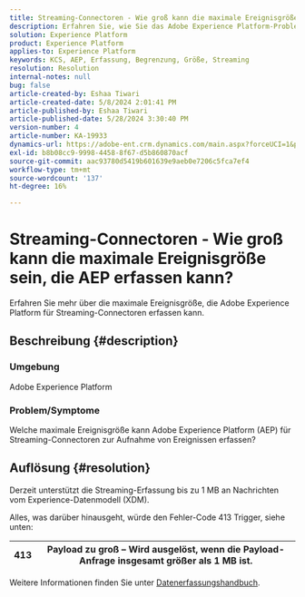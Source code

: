 ```yaml
---
title: Streaming-Connectoren - Wie groß kann die maximale Ereignisgröße sein, die AEP erfassen kann?
description: Erfahren Sie, wie Sie das Adobe Experience Platform-Problem lösen können, bei dem die Streaming-Erfassung bis zu 1 MB Experience-Datenmodell-Nachricht unterstützt.
solution: Experience Platform
product: Experience Platform
applies-to: Experience Platform
keywords: KCS, AEP, Erfassung, Begrenzung, Größe, Streaming
resolution: Resolution
internal-notes: null
bug: false
article-created-by: Eshaa Tiwari
article-created-date: 5/8/2024 2:01:41 PM
article-published-by: Eshaa Tiwari
article-published-date: 5/28/2024 3:30:40 PM
version-number: 4
article-number: KA-19933
dynamics-url: https://adobe-ent.crm.dynamics.com/main.aspx?forceUCI=1&pagetype=entityrecord&etn=knowledgearticle&id=0775917c-430d-ef11-9f8a-6045bd006793
exl-id: b8b08cc9-9998-4458-8f67-d5b860870acf
source-git-commit: aac93780d5419b601639e9aeb0e7206c5fca7ef4
workflow-type: tm+mt
source-wordcount: '137'
ht-degree: 16%

---
```


# Streaming-Connectoren - Wie groß kann die maximale Ereignisgröße sein, die AEP erfassen kann?


Erfahren Sie mehr über die maximale Ereignisgröße, die Adobe Experience Platform für Streaming-Connectoren erfassen kann.

## Beschreibung {#description}


### <b>Umgebung</b>

Adobe Experience Platform

### <b>Problem/Symptome</b>

Welche maximale Ereignisgröße kann Adobe Experience Platform (AEP) für Streaming-Connectoren zur Aufnahme von Ereignissen erfassen?


## Auflösung {#resolution}


Derzeit unterstützt die Streaming-Erfassung bis zu 1 MB an Nachrichten vom Experience-Datenmodell (XDM).

Alles, was darüber hinausgeht, würde den Fehler-Code 413 Trigger, siehe unten:




| 413 | Payload zu groß – Wird ausgelöst, wenn die Payload-Anfrage insgesamt größer als 1 MB ist. |
| --- | --- |




Weitere Informationen finden Sie unter [Datenerfassungshandbuch](https://experienceleague.adobe.com/en/docs/experience-platform/ingestion/tutorials/streaming-multiple-messages).
